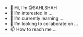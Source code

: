 - 👋 Hi, I’m @SAHLSHAH
- 👀 I’m interested in ...
- 🌱 I’m currently learning ...
- 💞️ I’m looking to collaborate on ...
- 📫 How to reach me ...

<!---
SAHLSHAH/SAHLSHAH is a ✨ special ✨ repository because its `README.md` (this file) appears on your GitHub profile.
You can click the Preview link to take a look at your changes.
--->
